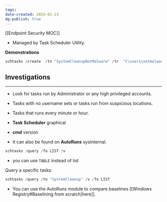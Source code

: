 ```yaml
---
tags: 
date-created: 2025-01-23
dg-publish: true
---
```

[[Endpoint Security MOC]]

- Managed by Task Scheduler Utility.

**Demonstrations**

```Powershell
schtasks /create  /tn "SystemCleanupNotMalware" /tr  "C\users\notmalware.exe" /sc daily /st 09:00 /ru SYSTEM
```

## Investigations
---
- Look for tasks run by Administrator or any high privileged accounts.
- Tasks with no username sets or tasks run from suspicious locations.
- Tasks that runs every minute or hour.

- **Task Scheduler** graphical
- **cmd** version
- It can also be found on **AutoRuns** sysinternal.

```PowerShell
schtasks /query /fo LIST /v
```

- you can use `TABLE` instead of list

Query a specific tasks:

```PowerShell
schtasks /query /tn "SystemCleanup" /v /fo LIST
```

- You can use the AutoRuns module to compare baselines [[Windows Registry#Baselining from scratch|here]].
